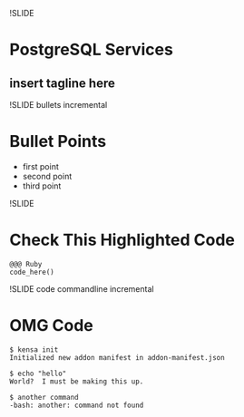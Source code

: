 !SLIDE 
# PostgreSQL Services #
## insert tagline here

!SLIDE bullets incremental
# Bullet Points #

* first point
* second point
* third point

!SLIDE
# Check This Highlighted Code #
    @@@ Ruby
    code_here()

!SLIDE code commandline incremental
# OMG Code

    $ kensa init
    Initialized new addon manifest in addon-manifest.json

    $ echo "hello"
    World?  I must be making this up.

    $ another command
    -bash: another: command not found
